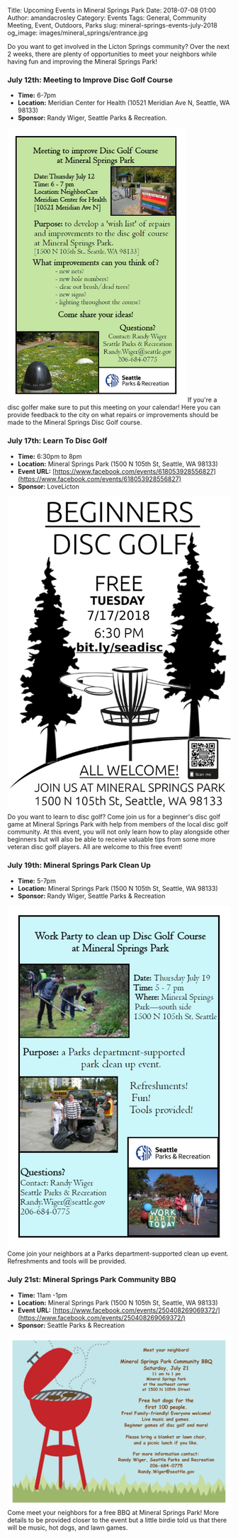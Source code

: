 Title: Upcoming Events in Mineral Springs Park
Date: 2018-07-08 01:00
Author: amandacrosley
Category: Events
Tags: General, Community Meeting, Event, Outdoors, Parks
slug: mineral-springs-events-july-2018
og_image: images/mineral_springs/entrance.jpg

Do you want to get involved in the Licton Springs community? Over the next 2 weeks, there are plenty of opportunities to meet your neighbors while having fun and improving the Mineral Springs Park!

### July 12th: Meeting to Improve Disc Golf Course
* **Time:** 6-7pm
* **Location:** Meridian Center for Health (10521 Meridian Ave N, Seattle, WA 98133)
* **Sponsor:** Randy Wiger, Seattle Parks & Recreation.

[![Disc Golf Course Improvement Meeting](/images/mineral_springs/improve_course.png)](/images/mineral_springs/improve_course.png)
If you're a disc golfer make sure to put this meeting on your calendar!
Here you can provide feedback to the city on what repairs or improvements should be made to the Mineral Springs Disc Golf course.


### July 17th: Learn To Disc Golf
* **Time:** 6:30pm to 8pm
* **Location:** Mineral Springs Park (1500 N 105th St, Seattle, WA 98133)
* **Event URL:** [https://www.facebook.com/events/618053928556827](https://www.facebook.com/events/618053928556827)
* **Sponsor:** LoveLicton

[![Learn to Disc Golf!](/images/mineral_springs/learn.jpg)](/images/mineral_springs/learn.jpg)
Do you want to learn to disc golf?
Come join us for a beginner's disc golf game at Mineral Springs Park with help from members of the local disc golf community. At this event, you will not only learn how to play alongside other beginners but will also be able to receive valuable tips from some more veteran disc golf players. All are welcome to this free event!

### **July 19th: Mineral Springs Park Clean Up**
* **Time:** 5-7pm
* **Location:** Mineral Springs Park (1500 N 105th St, Seattle, WA 98133)
* **Sponsor:** Randy Wiger, Seattle Parks & Recreation

[![Mineral Springs Park Clean Up](/images/mineral_springs/clean.jpg)](/images/mineral_springs/clean.jpg)
Come join your neighbors at a Parks department-supported clean up event. Refreshments and tools will be provided.

### **July 21st: Mineral Springs Park Community BBQ**
* **Time:** 11am -1pm
* **Location:** Mineral Springs Park (1500 N 105th St, Seattle, WA 98133)
* **Event URL:** [https://www.facebook.com/events/250408269069372/](https://www.facebook.com/events/250408269069372/)
* **Sponsor:** Seattle Parks & Recreation

[![Mineral Springs BBQ!](/images/mineral_springs/bbq.jpg)](/images/mineral_springs/bbq.jpg)
Come meet your neighbors for a free BBQ at Mineral Springs Park!
More details to be provided closer to the event but a little birdie told us that there will be music, hot dogs, and lawn games.
